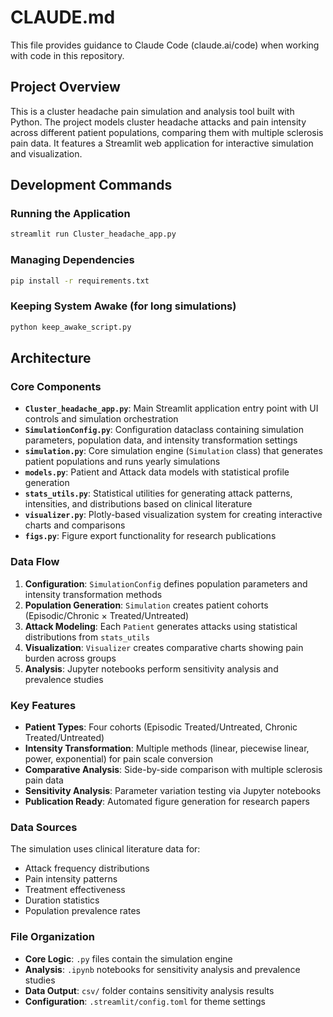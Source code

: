 # CLAUDE.md

This file provides guidance to Claude Code (claude.ai/code) when working with code in this repository.

## Project Overview

This is a cluster headache pain simulation and analysis tool built with Python. The project models cluster headache attacks and pain intensity across different patient populations, comparing them with multiple sclerosis pain data. It features a Streamlit web application for interactive simulation and visualization.

## Development Commands

### Running the Application
```bash
streamlit run Cluster_headache_app.py
```

### Managing Dependencies
```bash
pip install -r requirements.txt
```

### Keeping System Awake (for long simulations)
```bash
python keep_awake_script.py
```

## Architecture

### Core Components

- **`Cluster_headache_app.py`**: Main Streamlit application entry point with UI controls and simulation orchestration
- **`SimulationConfig.py`**: Configuration dataclass containing simulation parameters, population data, and intensity transformation settings
- **`simulation.py`**: Core simulation engine (`Simulation` class) that generates patient populations and runs yearly simulations
- **`models.py`**: Patient and Attack data models with statistical profile generation
- **`stats_utils.py`**: Statistical utilities for generating attack patterns, intensities, and distributions based on clinical literature
- **`visualizer.py`**: Plotly-based visualization system for creating interactive charts and comparisons
- **`figs.py`**: Figure export functionality for research publications

### Data Flow

1. **Configuration**: `SimulationConfig` defines population parameters and intensity transformation methods
2. **Population Generation**: `Simulation` creates patient cohorts (Episodic/Chronic × Treated/Untreated)
3. **Attack Modeling**: Each `Patient` generates attacks using statistical distributions from `stats_utils`
4. **Visualization**: `Visualizer` creates comparative charts showing pain burden across groups
5. **Analysis**: Jupyter notebooks perform sensitivity analysis and prevalence studies

### Key Features

- **Patient Types**: Four cohorts (Episodic Treated/Untreated, Chronic Treated/Untreated)
- **Intensity Transformation**: Multiple methods (linear, piecewise linear, power, exponential) for pain scale conversion
- **Comparative Analysis**: Side-by-side comparison with multiple sclerosis pain data
- **Sensitivity Analysis**: Parameter variation testing via Jupyter notebooks
- **Publication Ready**: Automated figure generation for research papers

### Data Sources

The simulation uses clinical literature data for:
- Attack frequency distributions
- Pain intensity patterns  
- Treatment effectiveness
- Duration statistics
- Population prevalence rates

### File Organization

- **Core Logic**: `.py` files contain the simulation engine
- **Analysis**: `.ipynb` notebooks for sensitivity analysis and prevalence studies
- **Data Output**: `csv/` folder contains sensitivity analysis results
- **Configuration**: `.streamlit/config.toml` for theme settings